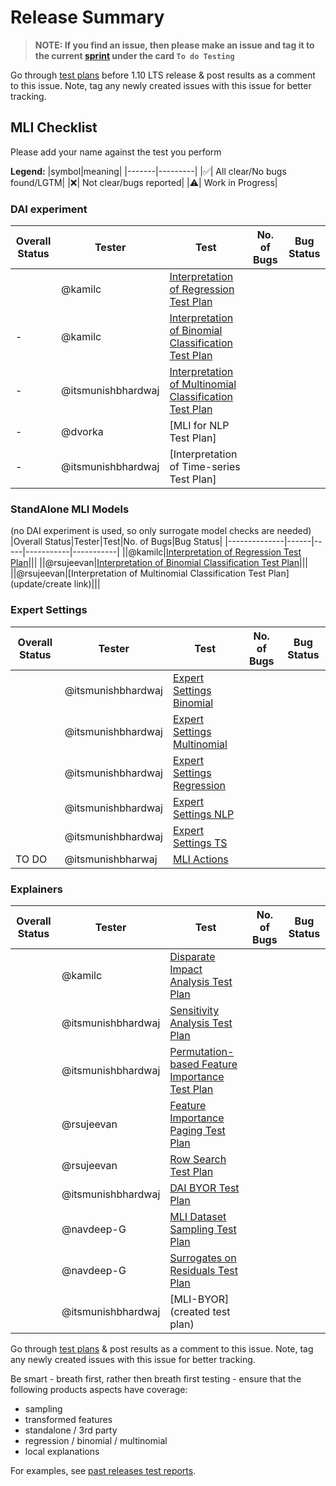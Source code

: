 # Release Summary
> **NOTE: If you find an issue, then please make an issue and tag it to the current [sprint](https://github.com/h2oai/h2oai/projects/91) under the card `To do Testing`**

Go through [test plans](https://github.com/h2oai/mli-product/blob/master/qa/TEST_PLAN_MLI_E2E.md#manual-tests) before 1.10 LTS release & post results as a comment to this issue. Note, tag any newly created issues with this issue for better tracking.

## MLI Checklist
Please add your name against the test you perform

**Legend:**
|symbol|meaning|
|-------|---------|
|✅| All clear/No bugs found/LGTM|
|❌| Not clear/bugs reported|
|⚠️| Work in Progress|

### DAI experiment
|Overall Status|Tester|Test|No. of Bugs|Bug Status|
|--------------|------|-----|-----------|-----------|
||@kamilc|[Interpretation of Regression Test Plan](https://github.com/h2oai/mli-product/blob/munish/docs/qa/test_plans/TEST_PLAN_REGRESSION.md)|||
|-|@kamilc|[Interpretation of Binomial Classification Test Plan](https://github.com/h2oai/mli-product/blob/master/qa/test_plans/TEST_PLAN_BINOMIAL_CLASSIFICATION.md)|||
|-|@itsmunishbhardwaj|[Interpretation of Multinomial Classification Test Plan](https://github.com/h2oai/mli-product/blob/munish/docs/qa/test_plans/TEST_PLAN_MULTINOMIAL_CLASSIFICATION.md)|||
|-|@dvorka|[MLI for NLP Test Plan]||| 
|-|@itsmunishbhardwaj|[Interpretation of Time-series Test Plan]|||

### StandAlone MLI Models
(no DAI experiment is used, so only surrogate model checks are needed) 
|Overall Status|Tester|Test|No. of Bugs|Bug Status|
|--------------|------|-----|-----------|-----------|
||@kamilc|[Interpretation of Regression Test Plan](https://github.com/h2oai/mli-product/blob/munish/docs/qa/test_plans/TEST_PLAN_STANDALONE_REGRESSION.md)|||
||@rsujeevan|[Interpretation of Binomial Classification Test Plan](https://github.com/h2oai/mli-product/blob/munish/docs/qa/test_plans/TEST_PLAN_STANDALONE_BINOMIAL.md)|||
||@rsujeevan|[Interpretation of Multinomial Classification Test Plan](update/create link)|||

### Expert Settings
|Overall Status|Tester|Test|No. of Bugs|Bug Status|
|--------------|------|-----|-----------|-----------|
||@itsmunishbhardwaj|[Expert Settings Binomial](https://github.com/h2oai/mli-product/blob/munish/docs/qa/test_plans/TEST_PLAN_EXPERT_SETINGS_BINOMIAL.md)|||
||@itsmunishbhardwaj|[Expert Settings Multinomial](https://github.com/h2oai/mli-product/blob/munish/docs/qa/test_plans/TEST_PLAN_EXPERT_SETINGS_MULTINOMIAL.md)|||
||@itsmunishbhardwaj|[Expert Settings Regression](https://github.com/h2oai/mli-product/blob/munish/docs/qa/test_plans/TEST_PLAN_EXPERT_SETTINGS_REGRESSION.md)|||
||@itsmunishbhardwaj|[Expert Settings NLP](https://github.com/h2oai/mli-product/blob/munish/docs/qa/test_plans/TEST_PLAN_EXPERT_SETTINGS_NLP.md)|
||@itsmunishbhardwaj|[Expert Settings TS](https://github.com/h2oai/mli-product/blob/munish/docs/qa/test_plans/TEST_PLAN_EXPERT_SETTINGS_TS.md)|
|TO DO|@itsmunishbharwaj|[MLI Actions](add)|||

### Explainers
|Overall Status|Tester|Test|No. of Bugs|Bug Status|
|--------------|------|-----|-----------|-----------|
||@kamilc|[Disparate Impact Analysis Test Plan](https://github.com/h2oai/mli-product/blob/munish/docs/qa/test_plans/TEST_PLAN_MLI_DIA.md)|||
||@itsmunishbhardwaj|[Sensitivity Analysis Test Plan](https://github.com/h2oai/mli-product/blob/munish/docs/qa/test_plans/TEST_PLAN_MLI_SENSITIVITY_ANALYSIS_TESTS.md)|||
||@itsmunishbhardwaj|[Permutation-based Feature Importance Test Plan](https://github.com/h2oai/mli-product/blob/munish/docs/qa/test_plans/TEST_PLAN_EXPLAINER_PERMUTATION_BASED_FEATURE_IMPORTANCE.md)
||@rsujeevan|[Feature Importance Paging Test Plan](https://github.com/h2oai/mli-product/blob/master/qa/TEST_PLAN_FEATURE_IMPORTANCE_PAGING.md)|
||@rsujeevan|[Row Search Test Plan](https://github.com/h2oai/mli-product/blob/master/qa/TEST_PLAN_ROW_SEARCH.md)|
||@itsmunishbhardwaj |[DAI BYOR Test Plan](https://github.com/h2oai/mli-product/blob/munish/docs/qa/test_plans/TEST_PLAN_DAI_BYOR.md)|
||@navdeep-G|[MLI Dataset Sampling Test Plan](https://github.com/h2oai/mli-product/blob/master/qa/TEST_PLAN_DATASET_SAMPLING.md)|
||@navdeep-G| [Surrogates on Residuals Test Plan](https://github.com/h2oai/mli-product/blob/master/qa/TEST_PLAN_RESIDUALS.md) |
||@itsmunishbhardwaj|[MLI-BYOR](created test plan)|

Go through [test plans](https://github.com/h2oai/mli-product/blob/master/qa/TEST_PLAN_MLI_E2E.md#manual-tests) & post results as a comment to this issue. Note, tag any newly created issues with this issue for better tracking.


Be smart - breath first, rather then breath first testing - ensure that the following products aspects have coverage:
* sampling
* transformed features
* standalone / 3rd party
* regression / binomial / multinomial
* local explanations

For examples, see [past releases test reports](https://github.com/h2oai/mli-product/blob/master/qa/QA_AND_PERFORMANCE_DOCUMENT_MLI.md#testing).
